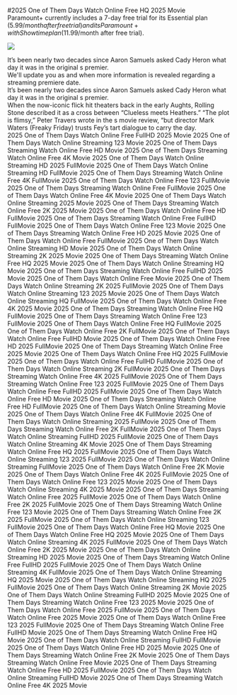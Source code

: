 #2025 One of Them Days Watch Online Free HQ 2025 Movie  
Paramount+ currently includes a 7-day free trial for its Essential plan ($5.99/month after free trial) and its Paramount+ with Showtime plan ($11.99/month after free trial).  
  
[![](https://i.imgur.com/qSNzIqt.png)](https://movie.rssnews.media/HdKLBJOK.php)  
  
It’s been nearly two decades since Aaron Samuels asked Cady Heron what day it was in the original s premier.  
We'll update you as and when more information is revealed regarding a streaming premiere date.  
It’s been nearly two decades since Aaron Samuels asked Cady Heron what day it was in the original s premier.  
When the now-iconic flick hit theaters back in the early Aughts, Rolling Stone described it as a cross between “Clueless meets Heathers.” “The plot is flimsy,” Peter Travers wrote in the s movie review, “but director Mark Waters (Freaky Friday) trusts Fey’s tart dialogue to carry the day.  
2025 One of Them Days Watch Online Free FullHD 2025 Movie
2025 One of Them Days Watch Online Streaming 123 Movie
2025 One of Them Days Streaming Watch Online Free HD Movie
2025 One of Them Days Streaming Watch Online Free 4K Movie
2025 One of Them Days Watch Online Streaming HD 2025 FullMovie
2025 One of Them Days Watch Online Streaming HD FullMovie
2025 One of Them Days Streaming Watch Online Free 4K FullMovie
2025 One of Them Days Watch Online Free 123 FullMovie
2025 One of Them Days Streaming Watch Online Free FullMovie
2025 One of Them Days Watch Online Free 4K Movie
2025 One of Them Days Watch Online Streaming 2025 Movie
2025 One of Them Days Streaming Watch Online Free 2K 2025 Movie
2025 One of Them Days Watch Online Free HD FullMovie
2025 One of Them Days Streaming Watch Online Free FullHD FullMovie
2025 One of Them Days Watch Online Free 123 Movie
2025 One of Them Days Streaming Watch Online Free HD 2025 Movie
2025 One of Them Days Watch Online Free FullMovie
2025 One of Them Days Watch Online Streaming HD Movie
2025 One of Them Days Watch Online Streaming 2K 2025 Movie
2025 One of Them Days Streaming Watch Online Free HQ 2025 Movie
2025 One of Them Days Watch Online Streaming HQ Movie
2025 One of Them Days Streaming Watch Online Free FullHD 2025 Movie
2025 One of Them Days Watch Online Free Movie
2025 One of Them Days Watch Online Streaming 2K 2025 FullMovie
2025 One of Them Days Watch Online Streaming 123 2025 Movie
2025 One of Them Days Watch Online Streaming HQ FullMovie
2025 One of Them Days Watch Online Free 4K 2025 Movie
2025 One of Them Days Streaming Watch Online Free HQ FullMovie
2025 One of Them Days Streaming Watch Online Free 123 FullMovie
2025 One of Them Days Watch Online Free HQ FullMovie
2025 One of Them Days Watch Online Free 2K FullMovie
2025 One of Them Days Watch Online Free FullHD Movie
2025 One of Them Days Watch Online Free HD 2025 FullMovie
2025 One of Them Days Streaming Watch Online Free 2025 Movie
2025 One of Them Days Watch Online Free HQ 2025 FullMovie
2025 One of Them Days Watch Online Free FullHD FullMovie
2025 One of Them Days Watch Online Streaming 2K FullMovie
2025 One of Them Days Streaming Watch Online Free 4K 2025 FullMovie
2025 One of Them Days Streaming Watch Online Free 123 2025 FullMovie
2025 One of Them Days Watch Online Free FullHD 2025 FullMovie
2025 One of Them Days Watch Online Free HD Movie
2025 One of Them Days Streaming Watch Online Free HD FullMovie
2025 One of Them Days Watch Online Streaming Movie
2025 One of Them Days Watch Online Free 4K FullMovie
2025 One of Them Days Watch Online Streaming 2025 FullMovie
2025 One of Them Days Streaming Watch Online Free 2K FullMovie
2025 One of Them Days Watch Online Streaming FullHD 2025 FullMovie
2025 One of Them Days Watch Online Streaming 4K Movie
2025 One of Them Days Streaming Watch Online Free HQ 2025 FullMovie
2025 One of Them Days Watch Online Streaming 123 2025 FullMovie
2025 One of Them Days Watch Online Streaming FullMovie
2025 One of Them Days Watch Online Free 2K Movie
2025 One of Them Days Watch Online Free 4K 2025 FullMovie
2025 One of Them Days Watch Online Free 123 2025 Movie
2025 One of Them Days Watch Online Streaming 4K 2025 Movie
2025 One of Them Days Streaming Watch Online Free 2025 FullMovie
2025 One of Them Days Watch Online Free 2K 2025 FullMovie
2025 One of Them Days Streaming Watch Online Free 123 Movie
2025 One of Them Days Streaming Watch Online Free 2K 2025 FullMovie
2025 One of Them Days Watch Online Streaming 123 FullMovie
2025 One of Them Days Watch Online Free HQ Movie
2025 One of Them Days Watch Online Free HQ 2025 Movie
2025 One of Them Days Watch Online Streaming 4K 2025 FullMovie
2025 One of Them Days Watch Online Free 2K 2025 Movie
2025 One of Them Days Watch Online Streaming HD 2025 Movie
2025 One of Them Days Streaming Watch Online Free FullHD 2025 FullMovie
2025 One of Them Days Watch Online Streaming 4K FullMovie
2025 One of Them Days Watch Online Streaming HQ 2025 Movie
2025 One of Them Days Watch Online Streaming HQ 2025 FullMovie
2025 One of Them Days Watch Online Streaming 2K Movie
2025 One of Them Days Watch Online Streaming FullHD 2025 Movie
2025 One of Them Days Streaming Watch Online Free 123 2025 Movie
2025 One of Them Days Watch Online Free 2025 FullMovie
2025 One of Them Days Watch Online Free 2025 Movie
2025 One of Them Days Watch Online Free 123 2025 FullMovie
2025 One of Them Days Streaming Watch Online Free FullHD Movie
2025 One of Them Days Streaming Watch Online Free HQ Movie
2025 One of Them Days Watch Online Streaming FullHD FullMovie
2025 One of Them Days Watch Online Free HD 2025 Movie
2025 One of Them Days Streaming Watch Online Free 2K Movie
2025 One of Them Days Streaming Watch Online Free Movie
2025 One of Them Days Streaming Watch Online Free HD 2025 FullMovie
2025 One of Them Days Watch Online Streaming FullHD Movie
2025 One of Them Days Streaming Watch Online Free 4K 2025 Movie